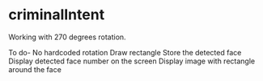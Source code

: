 # criminalIntent

Working with 270 degrees rotation.

To do-
No hardcoded rotation
Draw rectangle
Store the detected face
Display detected face number on the screen
Display image with rectangle around the face
